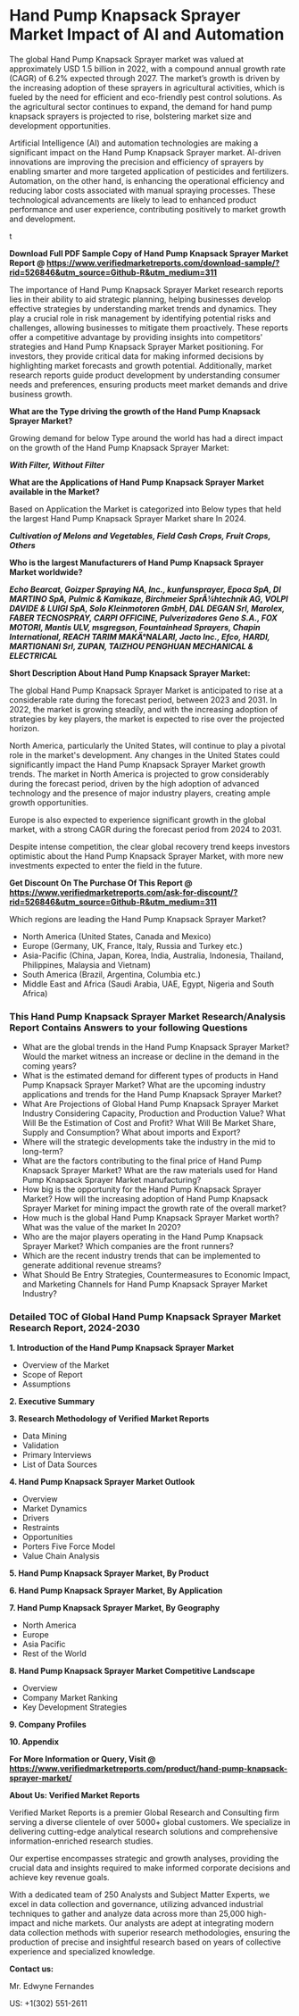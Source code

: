<meta name="title" content="Global Hand Pump Knapsack Sprayer Market Impact of AI and Automation"><meta name="description" content="The global Hand Pump Knapsack Sprayer market was valued at approximately USD 1.5 billion in 2022, with a compound annual growth rate (CAGR) of 6.2% expected through 20"><meta name="title" content="Hand Pump Knapsack Sprayer Market Size, Share, Scope, Trends, Growth, Opportunities, Analysis, Forecast"><h1>Hand Pump Knapsack Sprayer Market Impact of AI and Automation</h1><p>The global Hand Pump Knapsack Sprayer market was valued at approximately USD 1.5 billion in 2022, with a compound annual growth rate (CAGR) of 6.2% expected through 2027. The market’s growth is driven by the increasing adoption of these sprayers in agricultural activities, which is fueled by the need for efficient and eco-friendly pest control solutions. As the agricultural sector continues to expand, the demand for hand pump knapsack sprayers is projected to rise, bolstering market size and development opportunities.</p><p>Artificial Intelligence (AI) and automation technologies are making a significant impact on the Hand Pump Knapsack Sprayer market. AI-driven innovations are improving the precision and efficiency of sprayers by enabling smarter and more targeted application of pesticides and fertilizers. Automation, on the other hand, is enhancing the operational efficiency and reducing labor costs associated with manual spraying processes. These technological advancements are likely to lead to enhanced product performance and user experience, contributing positively to market growth and development.</p>t</p><p id="" class=""><strong>Download Full PDF Sample Copy of Hand Pump Knapsack Sprayer Market Report @ <a href="https://www.verifiedmarketreports.com/download-sample/?rid=526846&utm_source=Github-R&utm_medium=311" target="_blank">https://www.verifiedmarketreports.com/download-sample/?rid=526846&utm_source=Github-R&utm_medium=311</a></strong></p><p>The importance of&nbsp;Hand Pump Knapsack Sprayer Market research reports lies in their ability to aid strategic planning, helping businesses develop effective strategies by understanding market trends and dynamics. They play a crucial role in risk management by identifying potential risks and challenges, allowing businesses to mitigate them proactively. These reports offer a competitive advantage by providing insights into competitors' strategies and Hand Pump Knapsack Sprayer Market positioning. For investors, they provide critical data for making informed decisions by highlighting market forecasts and growth potential. Additionally, market research reports guide product development by understanding consumer needs and preferences, ensuring products meet market demands and drive business growth.</p><p><strong>What are the&nbsp;Type driving the growth of the Hand Pump Knapsack Sprayer Market?</strong></p><p id="" class="">Growing demand for below Type around the world has had a direct impact on the growth of the Hand Pump Knapsack Sprayer Market:</p><em><strong>With Filter, Without Filter</strong></em></p><strong>What are the&nbsp;Applications&nbsp;of Hand Pump Knapsack Sprayer Market available in the Market?</strong></p><p id="" class="">Based on Application the Market is categorized into Below types that held the largest Hand Pump Knapsack Sprayer Market share In 2024.</p><em><strong>Cultivation of Melons and Vegetables, Field Cash Crops, Fruit Crops, Others</strong></em></p><strong>Who is the largest Manufacturers of Hand Pump Knapsack Sprayer Market worldwide?</strong></p><p><em><strong>Echo Bearcat, Goizper Spraying NA, Inc., kunfunsprayer, Epoca SpA, DI MARTINO SpA, Pulmic & Kamikaze, Birchmeier SprÃ¼htechnik AG, VOLPI DAVIDE & LUIGI SpA, Solo Kleinmotoren GmbH, DAL DEGAN Srl, Marolex, FABER TECNOSPRAY, CARPI OFFICINE, Pulverizadores Geno S.A., FOX MOTORI, Mantis ULV, msgregson, Fountainhead Sprayers, Chapin International, REACH TARIM MAKÄ°NALARI, Jacto Inc., Efco, HARDI, MARTIGNANI Srl, ZUPAN, TAIZHOU PENGHUAN MECHANICAL & ELECTRICAL</strong></em></p><p id="" class=""><strong>Short Description About Hand Pump Knapsack Sprayer Market:</strong></p><p>The global Hand Pump Knapsack Sprayer Market is anticipated to rise at a considerable rate during the forecast period, between 2023 and 2031. In 2022, the market is growing steadily, and with the increasing adoption of strategies by key players, the market is expected to rise over the projected horizon.</p><p>North America, particularly the United States, will continue to play a pivotal role in the market's development. Any changes in the United States could significantly impact the Hand Pump Knapsack Sprayer Market growth trends. The market in North America is projected to grow considerably during the forecast period, driven by the high adoption of advanced technology and the presence of major industry players, creating ample growth opportunities.</p><p>Europe is also expected to experience significant growth in the global market, with a strong CAGR during the forecast period from 2024 to 2031.</p><p>Despite intense competition, the clear global recovery trend keeps investors optimistic about the Hand Pump Knapsack Sprayer Market, with more new investments expected to enter the field in the future.</p><p id="" class=""><strong>Get Discount On The Purchase Of This Report @ <a href="https://www.verifiedmarketreports.com/ask-for-discount/?rid=526846&utm_source=Github-R&utm_medium=311" target="_blank">https://www.verifiedmarketreports.com/ask-for-discount/?rid=526846&utm_source=Github-R&utm_medium=311</a></strong></p>Which regions are leading the Hand Pump Knapsack Sprayer Market?</p><ul><li>North America (United States, Canada and Mexico)</li><li>Europe (Germany, UK, France, Italy, Russia and Turkey etc.)</li><li>Asia-Pacific (China, Japan, Korea, India, Australia, Indonesia, Thailand, Philippines, Malaysia and Vietnam)</li><li>South America (Brazil, Argentina, Columbia etc.)</li><li>Middle East and Africa (Saudi Arabia, UAE, Egypt, Nigeria and South Africa)</li></ul><h3 id="" class="">This Hand Pump Knapsack Sprayer Market Research/Analysis Report Contains Answers to your following Questions</h3><ul><li>What are the global trends in the Hand Pump Knapsack Sprayer Market? Would the market witness an increase or decline in the demand in the coming years?</li><li>What is the estimated demand for different types of products in Hand Pump Knapsack Sprayer Market? What are the upcoming industry applications and trends for the Hand Pump Knapsack Sprayer Market?</li><li>What Are Projections of Global Hand Pump Knapsack Sprayer Market Industry Considering Capacity, Production and Production Value? What Will Be the Estimation of Cost and Profit? What Will Be Market Share, Supply and Consumption? What about imports and Export?</li><li>Where will the strategic developments take the industry in the mid to long-term?</li><li>What are the factors contributing to the final price of Hand Pump Knapsack Sprayer Market? What are the raw materials used for Hand Pump Knapsack Sprayer Market manufacturing?</li><li>How big is the opportunity for the Hand Pump Knapsack Sprayer Market? How will the increasing adoption of Hand Pump Knapsack Sprayer Market for mining impact the growth rate of the overall market?</li><li>How much is the global Hand Pump Knapsack Sprayer Market worth? What was the value of the market In 2020?</li><li>Who are the major players operating in the Hand Pump Knapsack Sprayer Market? Which companies are the front runners?</li><li>Which are the recent industry trends that can be implemented to generate additional revenue streams?</li><li>What Should Be Entry Strategies, Countermeasures to Economic Impact, and Marketing Channels for Hand Pump Knapsack Sprayer Market Industry?</li></ul><h3 id="" class="">Detailed TOC of Global Hand Pump Knapsack Sprayer Market Research Report, 2024-2030</h3><p id="" class=""><strong>1. Introduction of the Hand Pump Knapsack Sprayer Market</strong></p><ul><li>Overview of the Market</li><li>Scope of Report</li><li>Assumptions</li></ul><p id="" class=""><strong>2. Executive Summary</strong></p><p id="" class=""><strong>3. Research Methodology of Verified Market Reports</strong></p><ul><li>Data Mining</li><li>Validation</li><li>Primary Interviews</li><li>List of Data Sources</li></ul><p id="" class=""><strong>4. Hand Pump Knapsack Sprayer Market Outlook</strong></p><ul><li>Overview</li><li>Market Dynamics</li><li>Drivers</li><li>Restraints</li><li>Opportunities</li><li>Porters Five Force Model</li><li>Value Chain Analysis</li></ul><p id="" class=""><strong>5. Hand Pump Knapsack Sprayer Market, By Product</strong></p><p id="" class=""><strong>6. Hand Pump Knapsack Sprayer Market, By Application</strong></p><p id="" class=""><strong>7. Hand Pump Knapsack Sprayer Market, By Geography</strong></p><ul><li>North America</li><li>Europe</li><li>Asia Pacific</li><li>Rest of the World</li></ul><p id="" class=""><strong>8. Hand Pump Knapsack Sprayer Market Competitive Landscape</strong></p><ul><li>Overview</li><li>Company Market Ranking</li><li>Key Development Strategies</li></ul><p id="" class=""><strong>9. Company Profiles</strong></p><p id="" class=""><strong>10. Appendix</strong></p><p id="" class=""><strong>For More Information or Query, Visit @ <a href="https://www.verifiedmarketreports.com/product/hand-pump-knapsack-sprayer-market/" target="_blank">https://www.verifiedmarketreports.com/product/hand-pump-knapsack-sprayer-market/</a></strong></p><p id="" class=""><strong>About Us: Verified Market Reports</strong></p><p id="" class="">Verified Market Reports is a premier Global Research and Consulting firm serving a diverse clientele of over 5000+ global customers. We specialize in delivering cutting-edge analytical research solutions and comprehensive information-enriched research studies.</p><p id="" class="">Our expertise encompasses strategic and growth analyses, providing the crucial data and insights required to make informed corporate decisions and achieve key revenue goals.</p><p id="" class="">With a dedicated team of 250 Analysts and Subject Matter Experts, we excel in data collection and governance, utilizing advanced industrial techniques to gather and analyze data across more than 25,000 high-impact and niche markets. Our analysts are adept at integrating modern data collection methods with superior research methodologies, ensuring the production of precise and insightful research based on years of collective experience and specialized knowledge.</p><p id="" class=""><strong>Contact us:</strong></p><p id="" class="">Mr. Edwyne Fernandes</p><p id="" class="">US: +1(302) 551-2611</p>